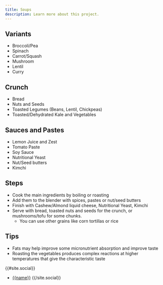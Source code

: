 ```yaml
---
title: Soups
description: Learn more about this project.
---
```


## Variants

- Broccoli/Pea
- Spinach
- Carrot/Squash
- Mushroom
- Lentil
- Curry

## Crunch

- Bread
- Nuts and Seeds
- Toasted Legumes (Beans, Lentil, Chickpeas)
- Toasted/Dehydrated Kale and Vegetables

## Sauces and Pastes

- Lemon Juice and Zest
- Tomato Paste
- Soy Sauce
- Nutritional Yeast
- Nut/Seed butters
- Kimchi

## Steps

- Cook the main ingredients by boiling or roasting
- Add them to the blender with spices, pastes or nut/seed butters
- Finish with Cashew/Almond liquid cheese, Nutritional Yeast, Kimchi
- Serve with bread, toasted nuts and seeds for the crunch, or mushrooms/tofu for some chunks. 
  - You can use other grains like corn tortillas or rice

## Tips

- Fats may help improve some micronutrient absorption and improve taste
- Roasting the vegetables produces complex reactions at higher temperatures that give the characteristic taste

{{#site.social}}
- [{{name}}]({{url}})
{{/site.social}}
